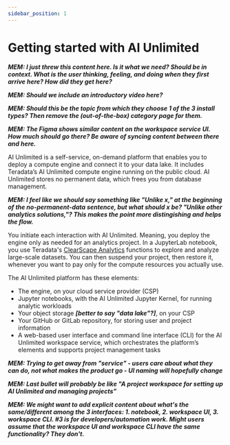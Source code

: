 ```yaml
---
sidebar_position: 1
---
```


# Getting started with AI Unlimited

***MEM: I just threw this content here. Is it what we need? Should be in context. What is the user thinking, feeling, and doing when they first arrive here? How did they get here?***

***MEM: Should we include an introductory video here?***

***MEM: Should this be the topic from which they choose 1 of the 3 install types? Then remove the (out-of-the-box) category page for them.***

***MEM: The Figma shows similar content on the workspace service UI. How much should go there? Be aware of syncing content between there and here.***

AI Unlimited is a self-service, on-demand platform that enables you to deploy a compute engine and connect it to your data lake. It includes Teradata’s AI Unlimited compute engine running on the public cloud. AI Unlimited stores no permanent data, which frees you from database management.

***MEM: I feel like we should say something like "Unlike x," at the beginning of the no-permanent-data sentence, but what should x be? "Unlike other analytics solutions,"? This makes the point more distingishing and helps the flow.***

You initiate each interaction with AI Unlimited. Meaning, you deploy the engine only as needed for an analytics project. In a JupyterLab notebook, you use Teradata's [ClearScape Analytics](https://www.teradata.com/platform/clearscape-analytics?) functions to explore and analyze large-scale datasets. You can then suspend your project, then restore it, whenever you want to pay only for the compute resources you actually use.

The AI Unlimited platform has these elements:
- The engine, on your cloud service provider (CSP)
- Jupyter notebooks, with the AI Unlimited Jupyter Kernel, for running analytic workloads
- Your object storage ***[better to say "data lake"?]***, on your CSP
- Your GitHub or GitLab repository, for storing user and project information 
- A web-based user interface and command line interface (CLI) for the AI Unlimited workspace service, which orchestrates the platform’s elements and supports project management tasks 

***MEM: Trying to get away from "service" - users care about what they can do, not what makes the product go - UI naming will hopefully change***

***MEM: Last bullet will probably be like "A project workspace for setting up AI Unlimited and managing projects"***

***MEM: We might want to add explicit content about what's the same/different among the 3 interfaces: 1. notebook, 2. workspace UI, 3. workspace CLI. #3 is for developers/automation work. Might users assume that the workspace UI and workspace CLI have the same functionality? They don't.***
